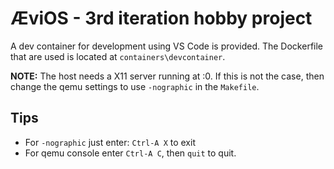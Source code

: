 # ÆviOS - 3rd iteration hobby project



A dev container for development using VS Code is provided. The Dockerfile that are used is located at `containers\devcontainer`.

**NOTE:** The host needs a X11 server running at :0. If this is not the case, then change the qemu settings to use `-nographic` in the `Makefile`.

## Tips

 - For `-nographic` just enter: `Ctrl-A X` to exit
 - For qemu console enter `Ctrl-A C`, then `quit` to quit.
